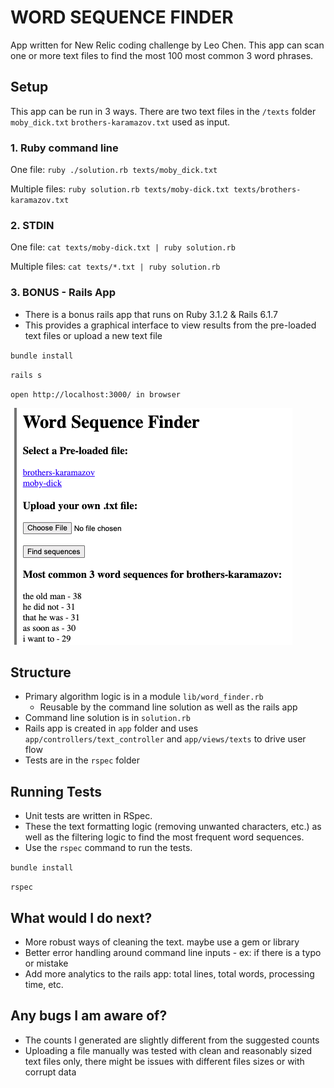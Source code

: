 # WORD SEQUENCE FINDER

App written for New Relic coding challenge by Leo Chen.
This app can scan one or more text files to find the most 100 most common 3 word phrases.

## Setup
This app can be run in 3 ways. There are two text files in the `/texts` folder `moby_dick.txt` `brothers-karamazov.txt` used as input.
### 1. **Ruby command line**

One file: `ruby ./solution.rb texts/moby_dick.txt`

Multiple files: `ruby solution.rb texts/moby-dick.txt texts/brothers-karamazov.txt`

### 2. **STDIN**

One file: `cat texts/moby-dick.txt | ruby solution.rb`

Multiple files: `cat texts/*.txt | ruby solution.rb`

### 3. **BONUS - Rails App**
- There is a bonus rails app that runs on Ruby 3.1.2 & Rails 6.1.7
- This provides a graphical interface to view results from the pre-loaded text files or upload a new text file

`bundle install`

`rails s`

`open http://localhost:3000/ in browser`

![Preview](images/app_preview.png)

## Structure
- Primary algorithm logic is in a module `lib/word_finder.rb`
    - Reusable by the command line solution as well as the rails app
- Command line solution is in `solution.rb`
- Rails app is created in `app` folder and uses `app/controllers/text_controller` and `app/views/texts` to drive user flow
- Tests are in the `rspec` folder

## Running Tests
- Unit tests are written in RSpec.
- These the text formatting logic (removing unwanted characters, etc.) as well as the filtering logic to find the most frequent word sequences.
- Use the `rspec` command to run the tests.

`bundle install`

`rspec`

## What would I do next?
- More robust ways of cleaning the text. maybe use a gem or library
- Better error handling around command line inputs - ex: if there is a typo or mistake
- Add more analytics to the rails app: total lines, total words, processing time, etc.

## Any bugs I am aware of?
- The counts I generated are slightly different from the suggested counts
- Uploading a file manually was tested with clean and reasonably sized text files only, there might be issues with different files sizes or with corrupt data

